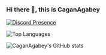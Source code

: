 ### Hi there 👋, this is CaganAgabey


[![Discord Presence](https://lanyard-profile-readme.vercel.app/api/327183591752859658?theme=dark&bg=01151f&animated=true&hideDiscrim=true&borderRadius=40px)](https://discord.com/users/770600645761695756)

![Top Languages](https://github-readme-stats.vercel.app/api/top-langs/?username=CaganAgabey&langs_count=5)

![CaganAgabey's GitHub stats](https://github-readme-stats.vercel.app/api?username=CaganAgabey&show_icons=true&theme=cobalt)
